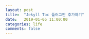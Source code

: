 ```yaml
---
layout: post
title:  "Jekyll Toc 플러그인 추가하기"
date:   2019-01-05 11:00:00
categories: life
comments: false
---
```


